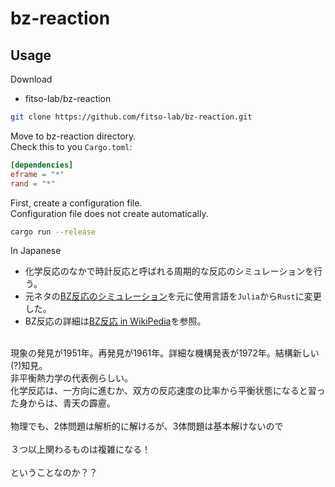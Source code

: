 # bz-reaction

## Usage
Download
- fitso-lab/bz-reaction

```bash
git clone https://github.com/fitso-lab/bz-reaction.git
```

Move to bz-reaction directory.<br/>
Check this to you `Cargo.toml`:

```toml
[dependencies]
eframe = "*"
rand = "*"
```

First, create a configuration file.<br/>
Configuration file does not create automatically.

```bash
cargo run --release
```

In Japanese

- 化学反応のなかで時計反応と呼ばれる周期的な反応のシミュレーションを行う。
- 元ネタの[BZ反応のシミュレーション](https://qiita.com/STInverSpinel/items/a7dcfbde0a08063f4d41)を元に使用言語を`Julia`から`Rust`に変更した。
- BZ反応の詳細は[BZ反応 in WikiPedia](https://ja.wikipedia.org/wiki/%E3%83%99%E3%83%AD%E3%82%A6%E3%82%BD%E3%83%95%E3%83%BB%E3%82%B8%E3%83%A3%E3%83%9C%E3%83%81%E3%83%B3%E3%82%B9%E3%82%AD%E3%83%BC%E5%8F%8D%E5%BF%9C)を参照。
<br/>
現象の発見が1951年。再発見が1961年。詳細な機構発表が1972年。結構新しい(?)知見。<br/>
非平衡熱力学の代表例らしい。<br/>
化学反応は、一方向に進むか、双方の反応速度の比率から平衡状態になると習った身からは、青天の霹靂。
<br/>
<br/>
物理でも、2体問題は解析的に解けるが、3体問題は基本解けないので<br/>
<br/>
３つ以上関わるものは複雑になる！<br/>
<br/>
ということなのか？？
